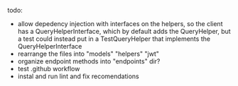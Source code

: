todo:

- allow depedency injection with interfaces on the helpers, so the client has a QueryHelperInterface, which by default adds the QueryHelper, but a test could instead put in a TestQueryHelper that implements the QueryHelperInterface
- rearrange the files into "models" "helpers" "jwt"
- organize endpoint methods into "endpoints" dir?
- test .github workflow
- instal and run lint and fix recomendations

